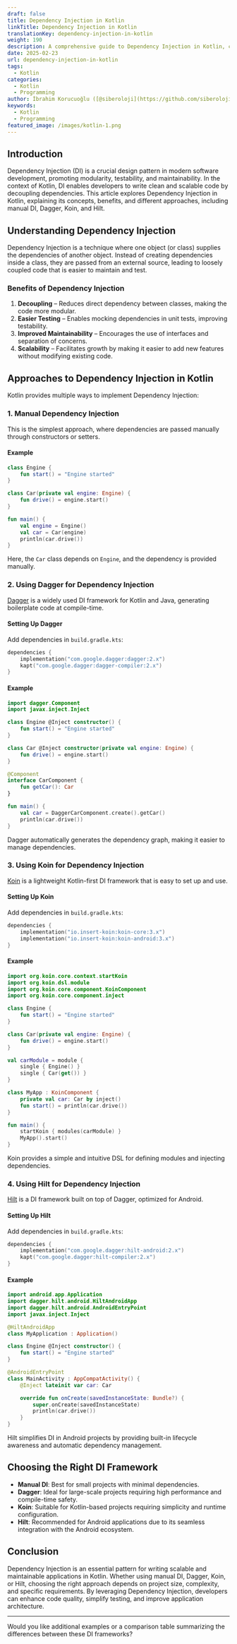 ```yaml
---
draft: false
title: Dependency Injection in Kotlin
linkTitle: Dependency Injection in Kotlin
translationKey: dependency-injection-in-kotlin
weight: 190
description: A comprehensive guide to Dependency Injection in Kotlin, covering concepts, benefits, and different DI frameworks like Dagger, Koin, and Hilt.
date: 2025-02-23
url: dependency-injection-in-kotlin
tags:
  - Kotlin
categories:
  - Kotlin
  - Programming
author: İbrahim Korucuoğlu ([@siberoloji](https://github.com/siberoloji))
keywords:
  - Kotlin
  - Programming
featured_image: /images/kotlin-1.png
---
```

## Introduction

Dependency Injection (DI) is a crucial design pattern in modern software development, promoting modularity, testability, and maintainability. In the context of Kotlin, DI enables developers to write clean and scalable code by decoupling dependencies. This article explores Dependency Injection in Kotlin, explaining its concepts, benefits, and different approaches, including manual DI, Dagger, Koin, and Hilt.

## Understanding Dependency Injection

Dependency Injection is a technique where one object (or class) supplies the dependencies of another object. Instead of creating dependencies inside a class, they are passed from an external source, leading to loosely coupled code that is easier to maintain and test.

### Benefits of Dependency Injection

1. **Decoupling** – Reduces direct dependency between classes, making the code more modular.
2. **Easier Testing** – Enables mocking dependencies in unit tests, improving testability.
3. **Improved Maintainability** – Encourages the use of interfaces and separation of concerns.
4. **Scalability** – Facilitates growth by making it easier to add new features without modifying existing code.

## Approaches to Dependency Injection in Kotlin

Kotlin provides multiple ways to implement Dependency Injection:

### 1. Manual Dependency Injection

This is the simplest approach, where dependencies are passed manually through constructors or setters.

#### Example

```kotlin
class Engine {
    fun start() = "Engine started"
}

class Car(private val engine: Engine) {
    fun drive() = engine.start()
}

fun main() {
    val engine = Engine()
    val car = Car(engine)
    println(car.drive())
}
```

Here, the `Car` class depends on `Engine`, and the dependency is provided manually.

### 2. Using Dagger for Dependency Injection

[Dagger](https://dagger.dev/) is a widely used DI framework for Kotlin and Java, generating boilerplate code at compile-time.

#### Setting Up Dagger

Add dependencies in `build.gradle.kts`:

```kotlin
dependencies {
    implementation("com.google.dagger:dagger:2.x")
    kapt("com.google.dagger:dagger-compiler:2.x")
}
```

#### Example

```kotlin
import dagger.Component
import javax.inject.Inject

class Engine @Inject constructor() {
    fun start() = "Engine started"
}

class Car @Inject constructor(private val engine: Engine) {
    fun drive() = engine.start()
}

@Component
interface CarComponent {
    fun getCar(): Car
}

fun main() {
    val car = DaggerCarComponent.create().getCar()
    println(car.drive())
}
```

Dagger automatically generates the dependency graph, making it easier to manage dependencies.

### 3. Using Koin for Dependency Injection

[Koin](https://insert-koin.io/) is a lightweight Kotlin-first DI framework that is easy to set up and use.

#### Setting Up Koin

Add dependencies in `build.gradle.kts`:

```kotlin
dependencies {
    implementation("io.insert-koin:koin-core:3.x")
    implementation("io.insert-koin:koin-android:3.x")
}
```

#### Example

```kotlin
import org.koin.core.context.startKoin
import org.koin.dsl.module
import org.koin.core.component.KoinComponent
import org.koin.core.component.inject

class Engine {
    fun start() = "Engine started"
}

class Car(private val engine: Engine) {
    fun drive() = engine.start()
}

val carModule = module {
    single { Engine() }
    single { Car(get()) }
}

class MyApp : KoinComponent {
    private val car: Car by inject()
    fun start() = println(car.drive())
}

fun main() {
    startKoin { modules(carModule) }
    MyApp().start()
}
```

Koin provides a simple and intuitive DSL for defining modules and injecting dependencies.

### 4. Using Hilt for Dependency Injection

[Hilt](https://developer.android.com/training/dependency-injection/hilt-android) is a DI framework built on top of Dagger, optimized for Android.

#### Setting Up Hilt

Add dependencies in `build.gradle.kts`:

```kotlin
dependencies {
    implementation("com.google.dagger:hilt-android:2.x")
    kapt("com.google.dagger:hilt-compiler:2.x")
}
```

#### Example

```kotlin
import android.app.Application
import dagger.hilt.android.HiltAndroidApp
import dagger.hilt.android.AndroidEntryPoint
import javax.inject.Inject

@HiltAndroidApp
class MyApplication : Application()

class Engine @Inject constructor() {
    fun start() = "Engine started"
}

@AndroidEntryPoint
class MainActivity : AppCompatActivity() {
    @Inject lateinit var car: Car

    override fun onCreate(savedInstanceState: Bundle?) {
        super.onCreate(savedInstanceState)
        println(car.drive())
    }
}
```

Hilt simplifies DI in Android projects by providing built-in lifecycle awareness and automatic dependency management.

## Choosing the Right DI Framework

- **Manual DI**: Best for small projects with minimal dependencies.
- **Dagger**: Ideal for large-scale projects requiring high performance and compile-time safety.
- **Koin**: Suitable for Kotlin-based projects requiring simplicity and runtime configuration.
- **Hilt**: Recommended for Android applications due to its seamless integration with the Android ecosystem.

## Conclusion

Dependency Injection is an essential pattern for writing scalable and maintainable applications in Kotlin. Whether using manual DI, Dagger, Koin, or Hilt, choosing the right approach depends on project size, complexity, and specific requirements. By leveraging Dependency Injection, developers can enhance code quality, simplify testing, and improve application architecture.

---

Would you like additional examples or a comparison table summarizing the differences between these DI frameworks?
